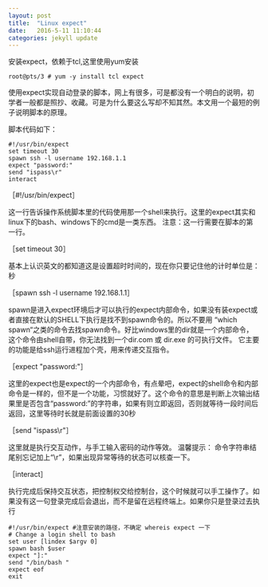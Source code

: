 ```yaml
---
layout: post
title:  "Linux expect"
date:   2016-5-11 11:10:44 
categories: jekyll update
---
```


安装expect，依赖于tcl,这里使用yum安装

	root@pts/3 # yum -y install tcl expect

使用expect实现自动登录的脚本，网上有很多，可是都没有一个明白的说明，初学者一般都是照抄、收藏。可是为什么要这么写却不知其然。本文用一个最短的例子说明脚本的原理。 

脚本代码如下： 


	#!/usr/bin/expect 
	set timeout 30 
	spawn ssh -l username 192.168.1.1 
	expect "password:" 
	send "ispass\r" 
	interact 

［#!/usr/bin/expect］ 

这一行告诉操作系统脚本里的代码使用那一个shell来执行。这里的expect其实和linux下的bash、windows下的cmd是一类东西。 
注意：这一行需要在脚本的第一行。 

［set timeout 30］ 

基本上认识英文的都知道这是设置超时时间的，现在你只要记住他的计时单位是：秒 

［spawn ssh -l username 192.168.1.1］ 

spawn是进入expect环境后才可以执行的expect内部命令，如果没有装expect或者直接在默认的SHELL下执行是找不到spawn命令的。所以不要用 “which spawn“之类的命令去找spawn命令。好比windows里的dir就是一个内部命令，这个命令由shell自带，你无法找到一个dir.com 或 dir.exe 的可执行文件。 
它主要的功能是给ssh运行进程加个壳，用来传递交互指令。 

［expect "password:"］ 

这里的expect也是expect的一个内部命令，有点晕吧，expect的shell命令和内部命令是一样的，但不是一个功能，习惯就好了。这个命令的意思是判断上次输出结果里是否包含“password:”的字符串，如果有则立即返回，否则就等待一段时间后返回，这里等待时长就是前面设置的30秒 

［send "ispass\r"］ 

这里就是执行交互动作，与手工输入密码的动作等效。 
温馨提示： 命令字符串结尾别忘记加上“\r”，如果出现异常等待的状态可以核查一下。 

［interact］ 

执行完成后保持交互状态，把控制权交给控制台，这个时候就可以手工操作了。如果没有这一句登录完成后会退出，而不是留在远程终端上。如果你只是登录过去执行 

	#!/usr/bin/expect #注意安装的路径，不确定 whereis expect 一下 
	# Change a login shell to bash 
	set user [lindex $argv 0] 
	spawn bash $user 
	expect "]:" 
	send "/bin/bash " 
	expect eof 
	exit